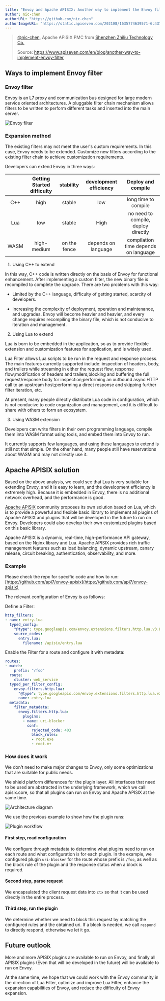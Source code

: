 ```yaml
---
title: "Envoy and Apache APISIX: Another way to implement the Envoy filter"
author: nic-chen
authorURL: "https://github.com/nic-chen"
authorImageURL: "https://static.apiseven.com/202108/1635774639571-6c4377b6-df96-4030-af0a-f67591cbd7f3.jpeg"
---
```


> [@nic-chen](https://github.com/nic-chen), Apache APISIX PMC from [Shenzhen Zhiliu Technology Co.](https://www.apiseven.com/)
>
> Source: https://www.apiseven.com/en/blog/another-way-to-implement-envoy-filter

## Ways to implement Envoy filter

### Envoy filter

Envoy is an L7 proxy and communication bus designed for large modern service oriented architectures.
A pluggable filter chain mechanism allows filters to be written to perform different tasks and inserted into the main server.

![Envoy filter](https://static.apiseven.com/202108/1635777073513-5aa2a2fe-b77b-4522-bee2-9f2b992bed26.png)

### Expansion method

The existing filters may not meet the user's custom requirements. In this case, Envoy needs to be extended. Customize new filters according to the existing filter chain to achieve customization requirements.

Developers can extend Envoy in three ways:

|       | Getting Started difficulty |  stability   | development efficiency |          Deploy and compile          |
| :---: | :------------------------: | :----------: | :--------------------: | :----------------------------------: |
|  C++  |            high            |    stable    |          low           |         long time to compile         |
|  Lua  |            low             |    stable    |          High          | no need to compile, deploy directly  |
| WASM  |        high-medium         | on the fence |  depends on language   | compilation time depends on language |

1. Using C++ to extend

In this way, C++ code is written directly on the basis of Envoy for functional enhancement. After implementing a custom filter, the new binary file is recompiled to complete the upgrade. There are two problems with this way:

- Limited by the C++ language, difficulty of getting started, scarcity of developers.

- Increasing the complexity of deployment, operation and maintenance, and upgrades. Envoy will become heavier and heavier, and every change requires recompiling the binary file, which is not conducive to iteration and management.

2. Using Lua to extend

Lua is born to be embedded in the application, so as to provide flexible extension and customization features for application, and is widely used.

Lua Filter allows Lua scripts to be run in the request and response process. The main features currently supported include: inspection of headers, body, and trailers while streaming in either the request flow, response flow;modification of headers and trailers;blocking and buffering the full request/response body for inspection;performing an outbound async HTTP call to an upstream host;performing a direct response and skipping further filter iteration, etc.

At present, many people directly distribute Lua code in configuration, which is not conducive to code organization and management, and it is difficult to share with others to form an ecosystem.

3. Using WASM extension

Developers can write filters in their own programming language, compile them into WASM format using tools, and embed them into Envoy to run.

It currently supports few languages, and using these languages ​​to extend is still not that simple. On the other hand, many people still have reservations about WASM and may not directly use it.

## Apache APISIX solution

Based on the above analysis, we could see that Lua is very suitable for extending Envoy, and it is easy to learn, and the development efficiency is extremely high. Because it is embedded in Envoy, there is no additional network overhead, and the performance is good.

[Apache APISIX](https://github.com/apache/apisix) community proposes its own solution based on Lua, which is to provide a powerful and flexible basic library to implement all plugins of Apache APISIX and plugins that will be developed in the future to run on Envoy. Developers could also develop their own customized plugins based on this basic library.

Apache APISIX is a dynamic, real-time, high-performance API gateway, based on the Nginx library and Lua. Apache APISIX provides rich traffic management features such as load balancing, dynamic upstream, canary release, circuit breaking, authentication, observability, and more.

### Example

Please check the repo for specific code and how to run: [https://github.com/api7/envoy-apisix](https://github.com/api7/envoy-apisix)

The relevant configuration of Envoy is as follows:

Define a Filter:

```yaml
http_filters:
- name: entry.lua
  typed_config:
    "@type": type.googleapis.com/envoy.extensions.filters.http.lua.v3.Lua
    source_codes:
      entry.lua:
        filename: /apisix/entry.lua
```

Enable the Filter for a route and configure it with metadata:

```yaml
routes:
- match:
    prefix: "/foo"
  route:
    cluster: web_service
  typed_per_filter_config:
    envoy.filters.http.lua:
      "@type": type.googleapis.com/envoy.extensions.filters.http.lua.v3.LuaPerRoute
      name: entry.lua
  metadata:
    filter_metadata:
      envoy.filters.http.lua:
        plugins:
        - name: uri-blocker
          conf:
            rejected_code: 403
            block_rules:
            - root.exe
            - root.m+
```

### How does it work

We don't need to make major changes to Envoy, only some optimizations that are suitable for public needs.

We shield platform differences for the plugin layer. All interfaces that need to be used are abstracted in the underlying framework, which we call apisix.core, so that all plugins can run on Envoy and Apache APISIX at the same time.

![Architecture diagram](https://static.apiseven.com/202108/1635776971469-6f3318c8-9359-497a-8ac5-54f42c4794fe.png)

We use the previous example to show how the plugin runs:

![Plugin workflow](https://static.apiseven.com/202108/1635777143797-e305c42a-8bb4-4bde-a10f-1b447784ea19.png)

#### First step, read configuration

We configure through metadata to determine what plugins need to run on each route and what configuration is for each plugin.
In the example, we configured plugin `uri-blocker` for the route whose prefix is ​​`/foo`, as well as the block rule of the plugin and the response status when a block is required.

#### Second step, parse request

We encapsulated the client request data into `ctx` so that it can be used directly in the entire process.

#### Third step, run the plugin

We determine whether we need to block this request by matching the configured rules and the obtained uri. If a block is needed, we call `respond` to directly respond, otherwise we let it go.

## Future outlook

More and more APISIX plugins are available to run on Envoy, and finally all APISIX plugins (Even that will be developed in the future) will be available to run on Envoy.

At the same time, we hope that we could work with the Envoy community in the direction of Lua Filter, optimize and improve Lua Filter, enhance the expansion capabilities of Envoy, and reduce the difficulty of Envoy expansion.

